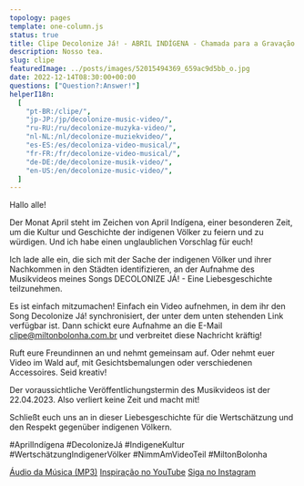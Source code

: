 ```yaml
---
topology: pages
template: one-column.js
status: true
title: Clipe Decolonize Já! - ABRIL INDÍGENA - Chamada para a Gravação do Clipe
description: Nosso tea.
slug: clipe
featuredImage: ../posts/images/52015494369_659ac9d5bb_o.jpg
date: 2022-12-14T08:30:00+00:00
questions: ["Question?:Answer!"]
helperI18n:
  [
    "pt-BR:/clipe/",
    "jp-JP:/jp/decolonize-music-video/",
    "ru-RU:/ru/decolonize-muzyka-video/",
    "nl-NL:/nl/decolonize-muziekvideo/",
    "es-ES:/es/decoloniza-video-musical/",
    "fr-FR:/fr/decolonize-video-musical/",
    "de-DE:/de/decolonize-musik-video/",
    "en-US:/en/decolonize-music-video/",
  ]
---
```


Hallo alle!

Der Monat April steht im Zeichen von April Indígena, einer besonderen Zeit, um die Kultur und Geschichte der indigenen Völker zu feiern und zu würdigen. Und ich habe einen unglaublichen Vorschlag für euch!

Ich lade alle ein, die sich mit der Sache der indigenen Völker und ihrer Nachkommen in den Städten identifizieren, an der Aufnahme des Musikvideos meines Songs DECOLONIZE JÁ! - Eine Liebesgeschichte teilzunehmen.

Es ist einfach mitzumachen! Einfach ein Video aufnehmen, in dem ihr den Song Decolonize Já! synchronisiert, der unter dem unten stehenden Link verfügbar ist. Dann schickt eure Aufnahme an die E-Mail clipe@miltonbolonha.com.br und verbreitet diese Nachricht kräftig!

Ruft eure Freundinnen an und nehmt gemeinsam auf. Oder nehmt euer Video im Wald auf, mit Gesichtsbemalungen oder verschiedenen Accessoires. Seid kreativ!

Der voraussichtliche Veröffentlichungstermin des Musikvideos ist der 22.04.2023. Also verliert keine Zeit und macht mit!

Schließt euch uns an in dieser Liebesgeschichte für die Wertschätzung und den Respekt gegenüber indigenen Völkern.

#AprilIndígena #DecolonizeJá #IndigeneKultur #WertschätzungIndigenerVölker #NimmAmVideoTeil #MiltonBolonha

[Áudio da Música (MP3)](https://miltonbolonha.com.br/decolonize-ja.mp3)
[Inspiração no YouTube](https://www.youtube.com/watch?v=2oPCV6kCNE0)
[Siga no Instagram](https://instagram.com/miltonbolonha_)
